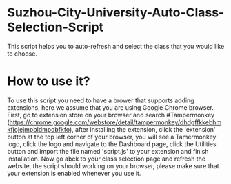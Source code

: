 # Suzhou-City-University-Auto-Class-Selection-Script
This script helps you to auto-refresh and select the class that you would like to choose.

# How to use it?
To use this script you need to have a brower that supports adding extensions, here we assume that you are using Google Chrome browser. 
First, go to extension store on your browser and search #Tampermonkey (https://chrome.google.com/webstore/detail/tampermonkey/dhdgffkkebhmkfjojejmpbldmpobfkfo), after installing the extension, click the 'extension' button at the top left corner of your browser, you will see a Tamermonkey logo, click the logo and navigate to the Dashboard page, click the Utilities button and import the file named 'script.js' to your extension and finish installation. 
Now go abck to your class selection page and refresh the website, the script should working on your browser, please make sure that your extension is enabled whenever you use it. 
